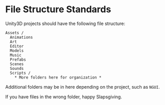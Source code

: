 File Structure Standards
==============

Unity3D projects should have the following file structure:

```
Assets /
  Animations
  Art
  Editor
  Models
  Music
  Prefabs
  Scenes
  Sounds
  Scripts /
    * More folders here for organization *
```
  
Additional folders may be in here depending on the project, such as `NGUI`.

If you have files in the wrong folder, happy Slapsgiving.
